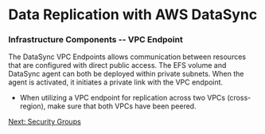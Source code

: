 # Data Replication with AWS DataSync

### Infrastructure Components -- VPC Endpoint

The DataSync VPC Endpoints allows communication between resources that are configured with direct public access. The EFS volume and DataSync agent can both be deployed within private subnets. When the agent is activated, it initiates a private link with the VPC endpoint.

- When utilizing a VPC endpoint for replication across two VPCs (cross-region), make sure that both VPCs have been peered.

[Next: Security Groups](/docs/security_groups.md)
